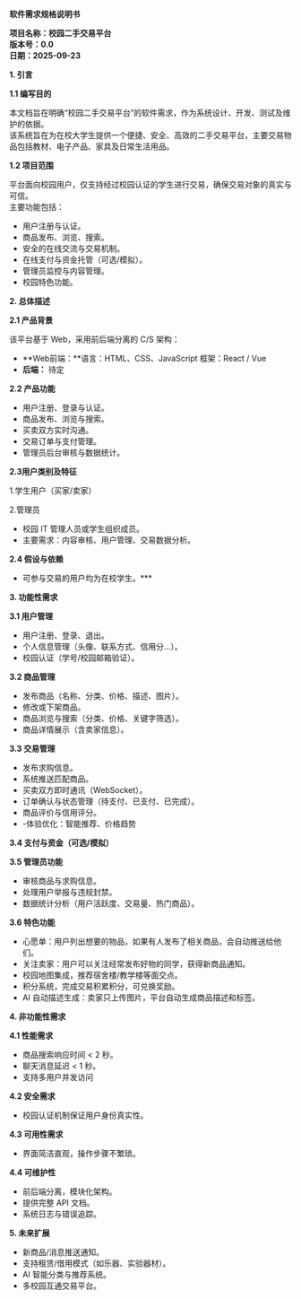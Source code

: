 ﻿**软件需求规格说明书**

**项目名称：校园二手交易平台**\
**版本号：0.0**\
**日期：2025-09-23**

**1. 引言**

**1.1 编写目的**

本文档旨在明确“校园二手交易平台”的软件需求，作为系统设计、开发、测试及维护的依据。\
该系统旨在为在校大学生提供一个便捷、安全、高效的二手交易平台，主要交易物品包括教材、电子产品、家具及日常生活用品。

**1.2 项目范围**

平台面向校园用户，仅支持经过校园认证的学生进行交易，确保交易对象的真实与可信。\
主要功能包括：

- 用户注册与认证。
- 商品发布、浏览、搜索。
- 安全的在线交流与交易机制。
- 在线支付与资金托管（可选/模拟）。
- 管理员监控与内容管理。
- 校园特色功能。

**2. 总体描述**

**2.1 产品背景**

该平台基于 Web，采用前后端分离的 C/S 架构：

- **Web前端：**语言：HTML、CSS、JavaScript 框架：React / Vue 
- **后端：** 待定

**2.2 产品功能**

- 用户注册、登录与认证。
- 商品发布、浏览与搜索。
- 买卖双方实时沟通。
- 交易订单与支付管理。
- 管理员后台审核与数据统计。

**2.3用户类别及特征**

1\.学生用户（买家/卖家）

2\.管理员

- 校园 IT 管理人员或学生组织成员。
- 主要需求：内容审核、用户管理、交易数据分析。

**2.4 假设与依赖**

- 可参与交易的用户均为在校学生。\*\*\*

**3. 功能性需求**

**3.1 用户管理**

- 用户注册、登录、退出。
- 个人信息管理（头像、联系方式、信用分…）。
- 校园认证（学号/校园邮箱验证）。

**3.2 商品管理**

- 发布商品（名称、分类、价格、描述、图片）。
- 修改或下架商品。
- 商品浏览与搜索（分类、价格、关键字筛选）。
- 商品详情展示（含卖家信息）。

**3.3 交易管理**

- 发布求购信息。
- 系统推送匹配商品。
- 买卖双方即时通讯（WebSocket）。
- 订单确认与状态管理（待支付、已支付、已完成）。
- 商品评价与信用评分。
- -体验优化：智能推荐、价格趋势

**3.4 支付与资金（可选/模拟）**

**3.5 管理员功能**

- 审核商品与求购信息。
- 处理用户举报与违规封禁。
- 数据统计分析（用户活跃度、交易量、热门商品）。

**3.6 特色功能**

- 心愿单：用户列出想要的物品，如果有人发布了相关商品，会自动推送给他们。
- 关注卖家：用户可以关注经常发布好物的同学，获得新商品通知。
- 校园地图集成，推荐宿舍楼/教学楼等面交点。
- 积分系统，完成交易积累积分，可兑换奖励。
- AI 自动描述生成：卖家只上传图片，平台自动生成商品描述和标签。


**4. 非功能性需求**

**4.1 性能需求**

- 商品搜索响应时间 < 2 秒。
- 聊天消息延迟 < 1 秒。
- 支持多用户并发访问

**4.2 安全需求**

- 校园认证机制保证用户身份真实性。

**4.3 可用性需求**

- 界面简洁直观，操作步骤不繁琐。

**4.4 可维护性**

- 前后端分离，模块化架构。
- 提供完整 API 文档。
- 系统日志与错误追踪。

**5. 未来扩展**

- 新商品/消息推送通知。
- 支持租赁/借用模式（如乐器、实验器材）。
- AI 智能分类与推荐系统。
- 多校园互通交易平台。


